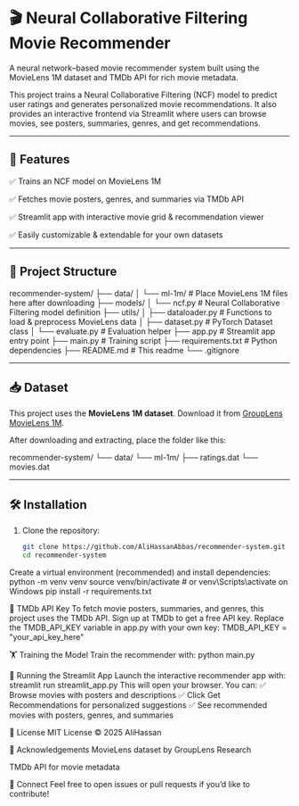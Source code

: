 # 🎬 Neural Collaborative Filtering Movie Recommender

A neural network–based movie recommender system built using the MovieLens 1M dataset and TMDb API for rich movie metadata.

This project trains a Neural Collaborative Filtering (NCF) model to predict user ratings and generates personalized movie recommendations. It also provides an interactive frontend via Streamlit where users can browse movies, see posters, summaries, genres, and get recommendations.

---

## 🚀 Features

✅ Trains an NCF model on MovieLens 1M  

✅ Fetches movie posters, genres, and summaries via TMDb API  

✅ Streamlit app with interactive movie grid & recommendation viewer  

✅ Easily customizable & extendable for your own datasets

---

## 📂 Project Structure

recommender-system/
├── data/
│ └── ml-1m/ # Place MovieLens 1M files here after downloading
├── models/
│ └── ncf.py # Neural Collaborative Filtering model definition
├── utils/
│ ├── dataloader.py # Functions to load & preprocess MovieLens data
│ ├── dataset.py # PyTorch Dataset class
│ └── evaluate.py # Evaluation helper
├── app.py # Streamlit app entry point
├── main.py # Training script
├── requirements.txt # Python dependencies
├── README.md # This readme
└── .gitignore


---

## 📥 Dataset

This project uses the **MovieLens 1M dataset**. Download it from [GroupLens MovieLens 1M](https://grouplens.org/datasets/movielens/1m/).

After downloading and extracting, place the folder like this:

recommender-system/
└── data/
└── ml-1m/
├── ratings.dat
└── movies.dat

---

## 🛠 Installation

1. Clone the repository:
   ```bash
   git clone https://github.com/AliHassanAbbas/recommender-system.git
   cd recommender-system
Create a virtual environment (recommended) and install dependencies:
python -m venv venv
source venv/bin/activate  # or venv\Scripts\activate on Windows
pip install -r requirements.txt

🔑 TMDb API Key
To fetch movie posters, summaries, and genres, this project uses the TMDb API. Sign up at TMDb to get a free API key. Replace the TMDB_API_KEY variable in app.py with your own key:
TMDB_API_KEY = "your_api_key_here"

🏋️ Training the Model
Train the recommender with:
python main.py

🎨 Running the Streamlit App
Launch the interactive recommender app with:
streamlit run streamlit_app.py
This will open your browser. You can:
✅ Browse movies with posters and descriptions
✅ Click Get Recommendations for personalized suggestions
✅ See recommended movies with posters, genres, and summaries

📜 License
MIT License © 2025 AliHassan

🙌 Acknowledgements
MovieLens dataset by GroupLens Research

TMDb API for movie metadata

🔗 Connect
Feel free to open issues or pull requests if you’d like to contribute!
